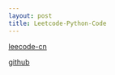 ```yaml
---
layout: post
title: Leetcode-Python-Code
---
```

[leecode-cn](https://leetcode-cn.com/problemset/all/)

[github](https://github.com/JiayuZhai/leetcode_python3)